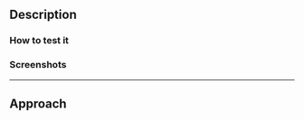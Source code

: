 ## Description

<!-- Describe the problem or feature in addition to a link to the issues. -->

### How to test it

<!-- List the steps necessary to test the content of the PR. -->

### Screenshots

<!-- Optional - remove if not necessary -->

---

<!--

Pull requests area chance to teach and learn: share the knowledge. With PRs, we
keep track of the features' history of a code-base and – indirectly – we write
documentation.

It is fundamental to ensure new joiners of futures endeavors can easily read
through our code choices.

So let's share our learnings.

-->

## Approach

<!-- How does this change address the problem? -->

